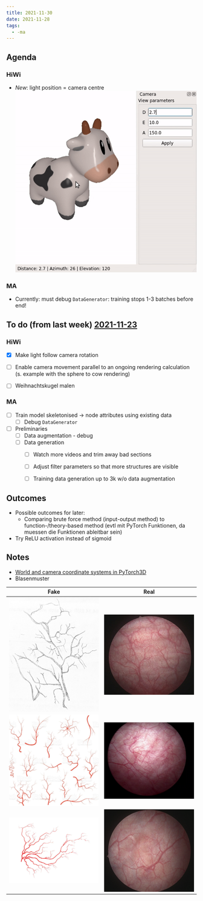 ```yaml
---
title: 2021-11-30
date: 2021-11-28
tags:
  - -ma
---
```



## Agenda
### HiWi
* *New*: light position = camera centre
	![cow-lights-gui](/unlisted/_img/cow-lights-gui.gif)
	
### MA
* Currently: must debug `DataGenerator`: training stops 1-3 batches before end!



## To do (from last week) [2021-11-23](unlisted/minutes/2021-11/2021-11-23.md)

### HiWi
* [x] Make light follow camera rotation
* [ ] Enable camera movement parallel to an ongoing rendering calculation (s. example with the sphere to cow rendering)
* [ ] Weihnachtskugel malen


### MA
* [ ] Train model skeletonised -> node attributes using existing data
	* [ ] Debug `DataGenerator`
* [ ] Preliminaries
	* [ ] Data augmentation - debug
	* [ ] Data generation
		* [ ] Watch more videos and trim away bad sections
		* [ ] Adjust filter parameters so that more structures are visible
		* [ ] Training data generation up to 3k w/o data augmentation


## Outcomes
* Possible outcomes for later:
	* Comparing brute force method (input-output method) to function-/theory-based method (evtl mit PyTorch Funktionen, da muessen die Funktionen ableitbar sein)
* Try ReLU activation instead of sigmoid

## Notes
* [World and camera coordinate systems in PyTorch3D](ma/pytorch3d-cs.md)
* Blasenmuster

| Fake                                     | Real                                     |
| ---------------------------------------- | ---------------------------------------- |
| ![](/unlisted/minutes/2021-11/blase-drawing.jpg)                    | ![](/unlisted/minutes/2021-11/blase-echt0.png)                      |
| ![](/unlisted/minutes/2021-11/fake-blood-vessels1.png) | ![](/unlisted/minutes/2021-11/blase-echt2.png)                    |
| ![](/unlisted/minutes/2021-11/fake-blood-vessels0.png) | ![](/unlisted/minutes/2021-11/blase-echt1.png) |
